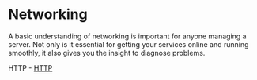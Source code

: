 # Networking

A basic understanding of networking is important for anyone managing a server. Not only is it essential for getting your services online and running smoothly, it also gives you the insight to diagnose problems.

HTTP - [HTTP](https://github.com/TRUBDUBZ/Networking/tree/master/HTTPS)


